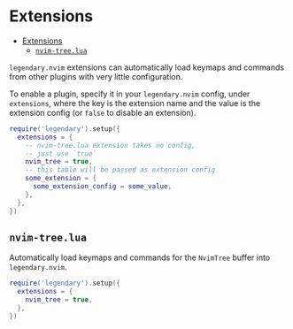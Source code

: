 # Extensions

<!--toc:start-->

- [Extensions](#extensions)
  - [`nvim-tree.lua`](#nvim-treelua)

<!--toc:end-->

`legendary.nvim` extensions can automatically load keymaps and commands from other plugins with
very little configuration.

To enable a plugin, specify it in your `legendary.nvim` config, under `extensions`, where the key
is the extension name and the value is the extension config (or `false` to disable an extension).

```lua
require('legendary').setup({
  extensions = {
    -- nvim-tree.lua extension takes no config,
    -- just use `true`
    nvim_tree = true,
    -- this table will be passed as extension config
    some_extension = {
      some_extension_config = some_value,
    },
  },
})
```

## `nvim-tree.lua`

Automatically load keymaps and commands for the `NvimTree` buffer into `legendary.nvim`.

```lua
require('legendary').setup({
  extensions = {
    nvim_tree = true,
  },
})
```
